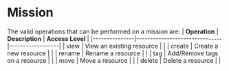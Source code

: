 # Mission
The valid operations that can be performed on a mission are:
| **Operation** | **Description**               | **Access Level** |
|---------------|-------------------------------|------------------|
| view          | View an existing resource     | <Read />         |
| create        | Create a new resource         | <Create />       |
| rename        | Rename a resource             | <Modify />       |
| tag           | Add/Remove tags on a resource | <Modify />       |
| move          | Move a resource               | <Delete hint="Delete Rights are required on the Project it is removed from, Create where it is added"/>       |
| delete        | Delete a resource             | <Delete/>       |
